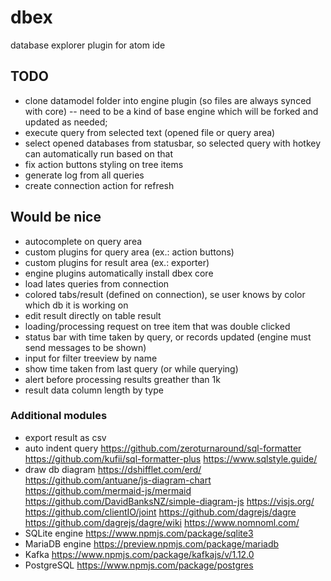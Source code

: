 # dbex
database explorer plugin for atom ide

## TODO
- clone datamodel folder into engine plugin (so files are always synced with core) -- need to be a kind of base engine which will be forked and updated as needed;
- execute query from selected text (opened file or query area)
- select opened databases from statusbar, so selected query with hotkey can automatically run based on that
- fix action buttons styling on tree items
- generate log from all queries
- create connection action for refresh

## Would be nice
- autocomplete on query area
- custom plugins for query area (ex.: action buttons)
- custom plugins for result area (ex.: exporter)
- engine plugins automatically install dbex core
- load lates queries from connection
- colored tabs/result (defined on connection), se user knows by color which db it is working on
- edit result directly on table result
- loading/processing request on tree item that was double clicked
- status bar with time taken by query, or records updated (engine must send messages to be shown)
- input for filter treeview by name
- show time taken from last query (or while querying)
- alert before processing results greather than 1k
- result data column length by type

### Additional modules
- export result as csv
- auto indent query
  https://github.com/zeroturnaround/sql-formatter
  https://github.com/kufii/sql-formatter-plus
  https://www.sqlstyle.guide/
- draw db diagram
  https://dshifflet.com/erd/
  https://github.com/antuane/js-diagram-chart
  https://github.com/mermaid-js/mermaid
  https://github.com/DavidBanksNZ/simple-diagram-js
  https://visjs.org/
  https://github.com/clientIO/joint
  https://github.com/dagrejs/dagre
    https://github.com/dagrejs/dagre/wiki
    https://www.nomnoml.com/
- SQLite engine
  https://www.npmjs.com/package/sqlite3
- MariaDB engine
  https://preview.npmjs.com/package/mariadb
- Kafka
  https://www.npmjs.com/package/kafkajs/v/1.12.0
- PostgreSQL
  https://www.npmjs.com/package/postgres
